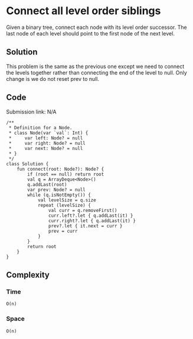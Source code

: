 # Connect all level order siblings
Given a binary tree, connect each node with its level order successor. The last node of each level should point to the first node of the next level.
## Solution

This problem is the same as the previous one except we need to connect the levels together rather than connecting the end of the level to null. Only change is we do not reset prev to null.
## Code
Submission link: N/A
```
/**
 * Definition for a Node.
 * class Node(var `val`: Int) {
 *     var left: Node? = null
 *     var right: Node? = null
 *     var next: Node? = null
 * }
 */
class Solution {
    fun connect(root: Node?): Node? {
        if (root == null) return root
        val q = ArrayDeque<Node>()
        q.addLast(root)
        var prev: Node? = null
        while (q.isNotEmpty()) {
            val levelSize = q.size
            repeat (levelSize) {
                val curr = q.removeFirst()
                curr.left?.let { q.addLast(it) }
                curr.right?.let { q.addLast(it) }
                prev?.let { it.next = curr }
                prev = curr
            }
        }
        return root
    }
}
```
## Complexity
### Time
`O(n)`
### Space
`O(n)`


